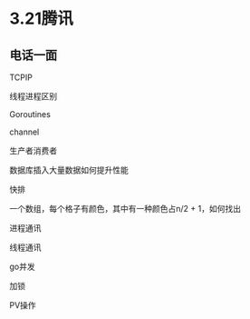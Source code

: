 # 3.21腾讯

## 电话一面

TCPIP

线程进程区别

Goroutines

channel

生产者消费者

数据库插入大量数据如何提升性能

快排

一个数组，每个格子有颜色，其中有一种颜色占n/2 + 1，如何找出

进程通讯

线程通讯

go并发

加锁

PV操作